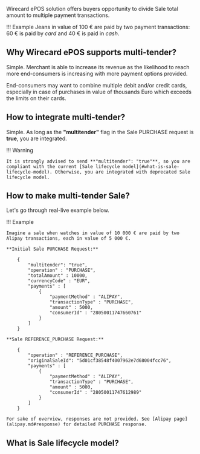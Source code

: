 Wirecard ePOS solution offers buyers opportunity to divide Sale total amount to multiple payment transactions.

!!! Example
    Jeans in value of 100 € are paid by two payment transactions: 60 € is paid by _card_ and 40 € is paid in _cash_.

## Why Wirecard ePOS supports multi-tender?
    
Simple. Merchant is able to increase its revenue as the likelihood to reach more end-consumers is increasing with more payment options provided.

End-consumers may want to combine multiple debit and/or credit cards, especially in case of purchases in value of thousands Euro which exceeds the limits on their cards.

## How to integrate multi-tender?

Simple. As long as the **"multitender"** flag in the Sale PURCHASE request is **true**, you are integrated.

!!! Warning

    It is strongly advised to send **"multitender": "true"**, so you are compliant with the current [Sale lifecycle model](#what-is-sale-lifecycle-model). Otherwise, you are integrated with deprecated Sale lifecycle model.

## How to make multi-tender Sale?

Let's go through real-live example below.

!!! Example

    Imagine a sale when watches in value of 10 000 € are paid by two Alipay transactions, each in value of 5 000 €.

    **Initial Sale PURCHASE Request:**
    
        {
            "multitender": "true",
            "operation" : "PURCHASE",
            "totalAmount" : 10000,
            "currencyCode" : "EUR",
            "payments" : [
                {
                    "paymentMethod" : "ALIPAY",
                    "transactionType" : "PURCHASE",
                    "amount" : 5000,
                    "consumerId" : "28050011747660761"
                }
            ]
        }
    
    **Sale REFERENCE_PURCHASE Request:**
    
        {
            "operation" : "REFERENCE_PURCHASE",
            "originalSaleId": "5d01cf38548f4007962e7d68004fcc76",
            "payments" : [
                {
                    "paymentMethod" : "ALIPAY",
                    "transactionType" : "PURCHASE",
                    "amount" : 5000,
                    "consumerId" : "28050011747612989"
                }
            ]
        }
     
    For sake of overview, responses are not provided. See [Alipay page](alipay.md#response) for detailed PURCHASE response.
    
## What is Sale lifecycle model?

